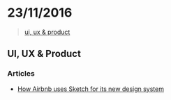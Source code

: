 # 23/11/2016

> [ui, ux & product](#ui-ux--product)


## UI, UX & Product

### Articles
- [How Airbnb uses Sketch for its new design system](http://sketchhunt.com/2016/05/31/airbnb-uses-sketch-new-design-system/)